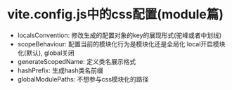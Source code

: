 # vite.config.js中的css配置(module篇)

- localsConvention: 修改生成的配置对象的key的展现形式(驼峰或者中划线)
- scopeBehaviour: 配置当前的模块化行为是模块化还是全局化 local开启模块化(默认), global关闭
- generateScopedName: 定义类名展示格式
- hashPrefix:  生成hash类名前缀
- globalModulePaths: 不想参与css模块化的路径